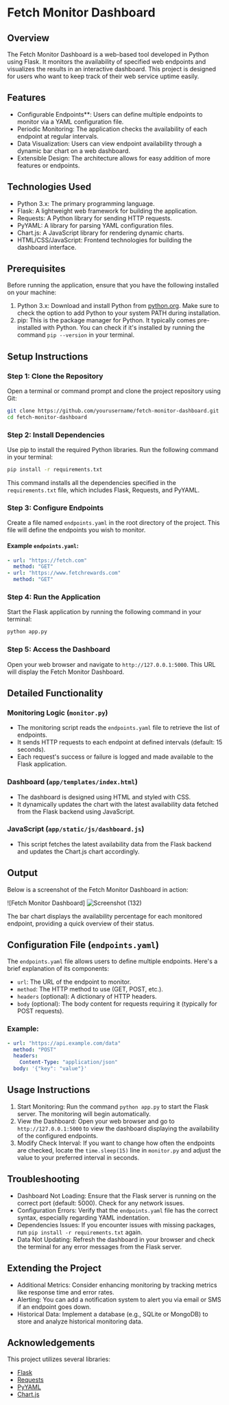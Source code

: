 

# Fetch Monitor Dashboard

## Overview
The Fetch Monitor Dashboard is a web-based tool developed in Python using Flask. It monitors the availability of specified web endpoints and visualizes the results in an interactive dashboard. This project is designed for users who want to keep track of their web service uptime easily.

## Features
- Configurable Endpoints**: Users can define multiple endpoints to monitor via a YAML configuration file.
- Periodic Monitoring: The application checks the availability of each endpoint at regular intervals.
- Data Visualization: Users can view endpoint availability through a dynamic bar chart on a web dashboard.
- Extensible Design: The architecture allows for easy addition of more features or endpoints.

## Technologies Used
- Python 3.x: The primary programming language.
- Flask: A lightweight web framework for building the application.
- Requests: A Python library for sending HTTP requests.
- PyYAML: A library for parsing YAML configuration files.
- Chart.js: A JavaScript library for rendering dynamic charts.
- HTML/CSS/JavaScript: Frontend technologies for building the dashboard interface.

## Prerequisites
Before running the application, ensure that you have the following installed on your machine:

1. Python 3.x: Download and install Python from [python.org](https://www.python.org/downloads/). Make sure to check the option to add Python to your system PATH during installation.
2. pip: This is the package manager for Python. It typically comes pre-installed with Python. You can check if it's installed by running the command `pip --version` in your terminal.

## Setup Instructions

### Step 1: Clone the Repository
Open a terminal or command prompt and clone the project repository using Git:

```bash
git clone https://github.com/yourusername/fetch-monitor-dashboard.git
cd fetch-monitor-dashboard
```

### Step 2: Install Dependencies
Use pip to install the required Python libraries. Run the following command in your terminal:

```bash
pip install -r requirements.txt
```

This command installs all the dependencies specified in the `requirements.txt` file, which includes Flask, Requests, and PyYAML.

### Step 3: Configure Endpoints
Create a file named `endpoints.yaml` in the root directory of the project. This file will define the endpoints you wish to monitor.

#### Example `endpoints.yaml`:
```yaml
- url: "https://fetch.com"
  method: "GET"
- url: "https://www.fetchrewards.com"
  method: "GET"
```

### Step 4: Run the Application
Start the Flask application by running the following command in your terminal:

```bash
python app.py
```

### Step 5: Access the Dashboard
Open your web browser and navigate to `http://127.0.0.1:5000`. This URL will display the Fetch Monitor Dashboard.

## Detailed Functionality

### Monitoring Logic (`monitor.py`)
- The monitoring script reads the `endpoints.yaml` file to retrieve the list of endpoints.
- It sends HTTP requests to each endpoint at defined intervals (default: 15 seconds).
- Each request's success or failure is logged and made available to the Flask application.

### Dashboard (`app/templates/index.html`)
- The dashboard is designed using HTML and styled with CSS.
- It dynamically updates the chart with the latest availability data fetched from the Flask backend using JavaScript.

### JavaScript (`app/static/js/dashboard.js`)
- This script fetches the latest availability data from the Flask backend and updates the Chart.js chart accordingly.

## Output

Below is a screenshot of the Fetch Monitor Dashboard in action:

![Fetch Monitor Dashboard] ![Screenshot (132)](https://github.com/user-attachments/assets/71288297-0a91-4aef-bb7a-3f2128b49266)



The bar chart displays the availability percentage for each monitored endpoint, providing a quick overview of their status.

## Configuration File (`endpoints.yaml`)
The `endpoints.yaml` file allows users to define multiple endpoints. Here's a brief explanation of its components:

- `url`: The URL of the endpoint to monitor.
- `method`: The HTTP method to use (GET, POST, etc.).
- `headers` (optional): A dictionary of HTTP headers.
- `body` (optional): The body content for requests requiring it (typically for POST requests).

### Example:
```yaml
- url: "https://api.example.com/data"
  method: "POST"
  headers:
    Content-Type: "application/json"
  body: '{"key": "value"}'
```

## Usage Instructions

1. Start Monitoring: Run the command `python app.py` to start the Flask server. The monitoring will begin automatically.
2. View the Dashboard: Open your web browser and go to `http://127.0.0.1:5000` to view the dashboard displaying the availability of the configured endpoints.
3. Modify Check Interval: If you want to change how often the endpoints are checked, locate the `time.sleep(15)` line in `monitor.py` and adjust the value to your preferred interval in seconds.

## Troubleshooting

- Dashboard Not Loading: Ensure that the Flask server is running on the correct port (default: 5000). Check for any network issues.
- Configuration Errors: Verify that the `endpoints.yaml` file has the correct syntax, especially regarding YAML indentation.
- Dependencies Issues: If you encounter issues with missing packages, run `pip install -r requirements.txt` again.
- Data Not Updating: Refresh the dashboard in your browser and check the terminal for any error messages from the Flask server.

## Extending the Project
- Additional Metrics: Consider enhancing monitoring by tracking metrics like response time and error rates.
- Alerting: You can add a notification system to alert you via email or SMS if an endpoint goes down.
- Historical Data: Implement a database (e.g., SQLite or MongoDB) to store and analyze historical monitoring data.

## Acknowledgements
This project utilizes several libraries:
- [Flask](https://flask.palletsprojects.com/)
- [Requests](https://docs.python-requests.org/)
- [PyYAML](https://pyyaml.org/)
- [Chart.js](https://www.chartjs.org/)


